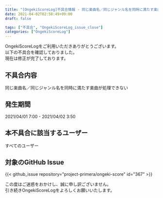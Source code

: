 ```yaml
---
title: "[OngekiScoreLog]不具合情報 - 同じ楽曲名／同じジャンル名を同時に満たす楽曲が処理できない"
date: 2021-04-02T02:58:49+09:00
draft: false

tags: ["不具合", "OngekiScoreLog_issue_close"]
categories: ["OngekiScoreLog"]
---
```


OngekiScoreLogをご利用いただきありがとうございます。  
以下の不具合を確認しておりました。  
現在は修正が完了しております。

<!--more-->

## 不具合内容

同じ楽曲名／同じジャンル名を同時に満たす楽曲が処理できない

## 発生期間

2021/04/01 7:00 - 2021/04/02 3:50

## 本不具合に該当するユーザー

すべてのユーザー

## 対象のGitHub Issue

{{< github_issue repository="project-primera/ongeki-score" id="367" >}}

この度はご迷惑をおかけし、誠に申し訳ございません。  
引き続きOngekiScoreLogをよろしくお願いいたします。
